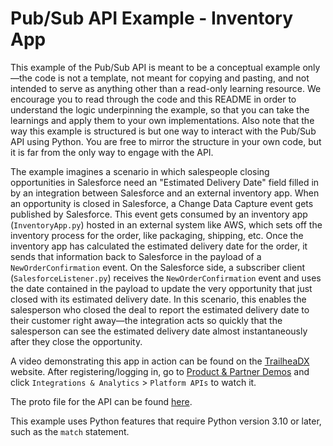 # Pub/Sub API Example - Inventory App 

This example of the Pub/Sub API is meant to be a conceptual example only—the
code is not a template, not meant for copying and pasting, and not intended to
serve as anything other than a read-only learning resource. We encourage you to
read through the code and this README in order to understand the logic
underpinning the example, so that you can take the learnings and apply them to
your own implementations. Also note that the way this example is structured is
but one way to interact with the Pub/Sub API using Python. You are free to
mirror the structure in your own code, but it is far from the only way to
engage with the API. 

The example imagines a scenario in which salespeople closing opportunities in
Salesforce need an "Estimated Delivery Date" field filled in by an integration
between Salesforce and an external inventory app. When an opportunity is closed
in Salesforce, a Change Data Capture event gets published by Salesforce. This
event gets consumed by an inventory app (`InventoryApp.py`) hosted in an
external system like AWS, which sets off the inventory process for the order,
like packaging, shipping, etc. Once the inventory app has calculated the
estimated delivery date for the order, it sends that information back to
Salesforce in the payload of a `NewOrderConfirmation` event. On the Salesforce
side, a subscriber client (`SalesforceListener.py`) receives the
`NewOrderConfirmation` event and uses the date contained in the payload to
update the very opportunity that just closed with its estimated delivery date.
In this scenario, this enables the salesperson who closed the deal to report
the estimated delivery date to their customer right away—the integration acts
so quickly that the salesperson can see the estimated delivery date almost
instantaneously after they close the opportunity. 

A video demonstrating this app in action can be found on the
[TrailheaDX](https://www.salesforce.com/trailheadx) website. After
registering/logging in, go to [Product & Partner
Demos](https://www.salesforce.com/trailheadx) and click `Integrations &
Analytics` > `Platform APIs` to watch it.

The proto file for the API can be found [here](https://github.com/developerforce/pub-sub-api-pilot/blob/main/pubsub_api.proto).

This example uses Python features that require Python version 3.10 or later, such as the `match` statement. 

